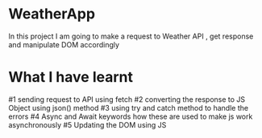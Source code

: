 # WeatherApp
In this project I am going to make a request to Weather API , get response and manipulate DOM accordingly

# What I have learnt
#1 sending request to API using fetch
#2 converting the response to JS Object using json() method
#3 using try and catch method to handle the errors
#4 Async and Await keywords how these are used to make js work asynchronously
#5 Updating the DOM using JS
